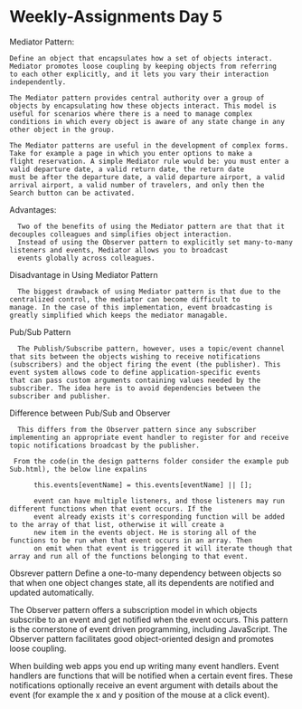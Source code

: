 # Weekly-Assignments Day 5
  Mediator Pattern:
    
    Define an object that encapsulates how a set of objects interact. Mediator promotes loose coupling by keeping objects from referring     to each other explicitly, and it lets you vary their interaction independently.
  
    The Mediator pattern provides central authority over a group of objects by encapsulating how these objects interact. This model is       useful for scenarios where there is a need to manage complex conditions in which every object is aware of any state change in any       other object in the group.

    The Mediator patterns are useful in the development of complex forms. Take for example a page in which you enter options to make a       flight reservation. A simple Mediator rule would be: you must enter a valid departure date, a valid return date, the return date         must be after the departure date, a valid departure airport, a valid arrival airport, a valid number of travelers, and only then the     Search button can be activated.
  
  Advantages:
  
      Two of the benefits of using the Mediator pattern are that that it decouples colleagues and simplifies object interaction. 
      Instead of using the Observer pattern to explicitly set many-to-many listeners and events, Mediator allows you to broadcast 
      events globally across colleagues. 
      
  Disadvantage in Using Mediator Pattern
  
      The biggest drawback of using Mediator pattern is that due to the centralized control, the mediator can become difficult to                 manage. In the case of this implementation, event broadcasting is greatly simplified which keeps the mediator managable.
      
  Pub/Sub Pattern
  
      The Publish/Subscribe pattern, however, uses a topic/event channel that sits between the objects wishing to receive notifications           (subscribers) and the object firing the event (the publisher). This event system allows code to define application-specific events         that can pass custom arguments containing values needed by the subscriber. The idea here is to avoid dependencies between the               subscriber and publisher.
  Difference between Pub/Sub and Observer
    
      This differs from the Observer pattern since any subscriber implementing an appropriate event handler to register for and receive           topic notifications broadcast by the publisher.
     
     From the code(in the design patterns folder consider the example pub Sub.html), the below line expalins 
      
          this.events[eventName] = this.events[eventName] || [];
          
          event can have multiple listeners, and those listeners may run different functions when that event occurs. If the 
          event already exists it's corresponding function will be added to the array of that list, otherwise it will create a 
          new item in the events object. He is storing all of the functions to be run when that event occurs in an array. Then 
          on emit when that event is triggered it will iterate though that array and run all of the functions belonging to that event.
Obsrever pattern
    Define a one-to-many dependency between objects so that when one object changes state, all its dependents are notified and updated       automatically.
    
   The Observer pattern offers a subscription model in which objects subscribe to an event and get notified when the event occurs. This    pattern is the cornerstone of event driven programming, including JavaScript. The Observer pattern facilitates good object-oriented      design and promotes loose coupling.

   When building web apps you end up writing many event handlers. Event handlers are functions that will be notified when a certain        event fires. These notifications optionally receive an event argument with details about the event (for example the x and y position    of the mouse at a click event).
